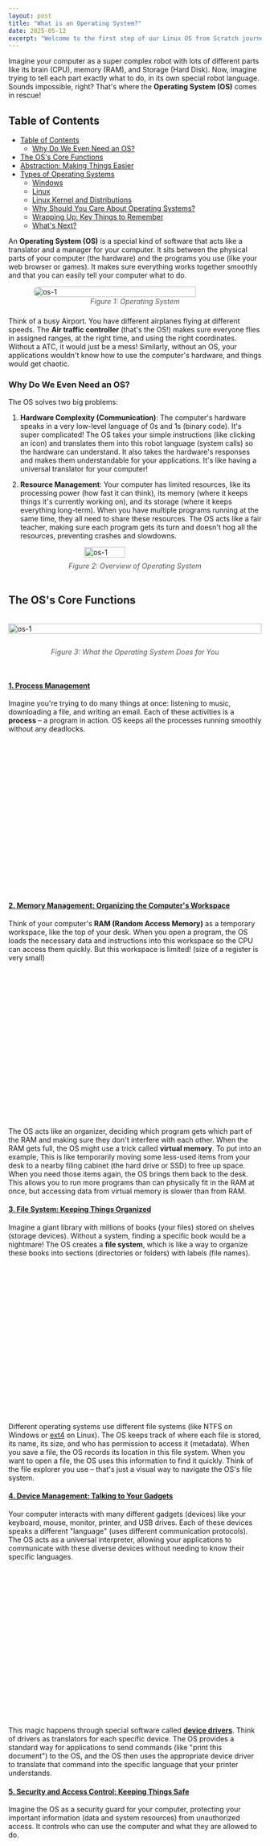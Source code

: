 ```yaml
---
layout: post
title: "What is an Operating System?"
date: 2025-05-12
excerpt: "Welcome to the first step of our Linux OS from Scratch journey. Today we answer what most beginners never dare to ask: What is an Operating System, and why do we even need one?"
---
```


Imagine your computer as a super complex robot with lots of different parts like its brain (CPU), memory (RAM), and Storage (Hard Disk). Now, imagine trying to tell each part exactly what to do, in its own special robot language. Sounds impossible, right? That's where the **Operating System (OS)** comes in rescue!

## Table of Contents
- [Table of Contents](#table-of-contents)
  - [Why Do We Even Need an OS?](#why-do-we-even-need-an-os)
- [The OS's Core Functions](#the-oss-core-functions)
- [Abstraction: Making Things Easier](#abstraction-making-things-easier)
- [Types of Operating Systems](#types-of-operating-systems)
  - [Windows](#windows)
  - [Linux](#linux)
  - [Linux Kernel and Distributions](#linux-kernel-and-distributions)
  - [Why Should You Care About Operating Systems?](#why-should-you-care-about-operating-systems)
  - [Wrapping Up: Key Things to Remember](#wrapping-up-key-things-to-remember)
  - [What's Next?](#whats-next)

An **Operating System (OS)** is a special kind of software that acts like a translator and a manager for your computer. It sits between the physical parts of your computer (the hardware) and the programs you use (like your web browser or games). It makes sure everything works together smoothly and that you can easily tell your computer what to do.

<div style="display: flex; flex-direction: column; align-items: center;">
  <img src="https://www.learncomputerscienceonline.com/wp-content/uploads/2020/12/Operating-System-1.jpg" alt="os-1" style="border-radius: 10px; width: 80%;" />
  <span style="margin-bottom: 8px; font-style: italic; color: #555;">Figure 1: Operating System</span>
</div>

Think of a busy Airport. You have different airplanes flying at different speeds. The **Air traffic controller** (that's the OS!) makes sure everyone flies in assigned ranges, at the right time, and using the right coordinates. Without a ATC, it would just be a mess! Similarly, without an OS, your applications wouldn't know how to use the computer's hardware, and things would get chaotic.

### Why Do We Even Need an OS?
The OS solves two big problems:

1.  **Hardware Complexity (Communication)**: The computer's hardware speaks in a very low-level language of 0s and 1s (binary code). It's super complicated! The OS takes your simple instructions (like clicking an icon) and translates them into this robot language (system calls) so the hardware can understand. It also takes the hardware's responses and makes them understandable for your applications. It's like having a universal translator for your computer!

2.  **Resource Management**: Your computer has limited resources, like its processing power (how fast it can think), its memory (where it keeps things it's currently working on), and its storage (where it keeps everything long-term). When you have multiple programs running at the same time, they all need to share these resources. The OS acts like a fair teacher, making sure each program gets its turn and doesn't hog all the resources, preventing crashes and slowdowns.

<div style="display: flex; flex-direction: column; align-items: center;">
  <img src="/assets/blog/2025-05-12-Intro-OS/1.png" alt="os-1" style="width: 40%;" />
  <span style="margin-top: 8px; font-style: italic; color: #555;">Figure 2: Overview of Operating System</span>
</div>

<br>

## The OS's Core Functions

<div style="display: flex; flex-direction: column; align-items: center;">
  <img src="/assets/blog/2025-05-12-Intro-OS/2.png" alt="os-1" style="width: 100%;" />
  <span style="margin-top: 10px; margin-bottom:30px; font-style: italic; color: #555;">Figure 3: What the Operating System Does for You</span>
</div>

<h4 style="text-decoration: underline;">1. Process Management</h4>

Imagine you're trying to do many things at once: listening to music, downloading a file, and writing an email. Each of these activities is a **process** – a program in action. OS keeps all the processes running smoothly without any deadlocks.

<div style="display: flex; justify-content: center;">
  <script src="https://unpkg.com/@dotlottie/player-component@2.7.12/dist/dotlottie-player.mjs" type="module"></script>
<dotlottie-player src="https://lottie.host/d4917547-f3ca-4e91-a4e5-3d16d58fb220/odZ22Y5qXH.lottie" background="transparent" speed="1" style="width: 300px; height: 300px" loop autoplay></dotlottie-player>
</div>



<h4 style="text-decoration: underline;">2. Memory Management: Organizing the Computer's Workspace</h4>

Think of your computer's **RAM (Random Access Memory)** as a temporary workspace, like the top of your desk. When you open a program, the OS loads the necessary data and instructions into this workspace so the CPU can access them quickly. But this workspace is limited! (size of a register is very small)

<div style="display: flex; justify-content: center;">
  <script src="https://unpkg.com/@dotlottie/player-component@2.7.12/dist/dotlottie-player.mjs" type="module"></script>
<dotlottie-player src="https://lottie.host/894338e6-3ae2-40bc-bef1-6bba940ea216/Qo08GCYkXU.lottie" background="transparent" speed="1" style="width: 300px; height: 300px" loop autoplay></dotlottie-player>
</div>

The OS acts like an organizer, deciding which program gets which part of the RAM and making sure they don't interfere with each other. When the RAM gets full, the OS might use a trick called **virtual memory**. To put into an example, This is like temporarily moving some less-used items from your desk to a nearby filing cabinet (the hard drive or SSD) to free up space. When you need those items again, the OS brings them back to the desk. This allows you to run more programs than can physically fit in the RAM at once, but accessing data from virtual memory is slower than from RAM.

<h4 style="text-decoration: underline;">3. File System: Keeping Things Organized</h4>

Imagine a giant library with millions of books (your files) stored on shelves (storage devices). Without a system, finding a specific book would be a nightmare! The OS creates a **file system**, which is like a way to organize these books into sections (directories or folders) with labels (file names).

<div style="display: flex; justify-content: center;">
  <script src="https://unpkg.com/@dotlottie/player-component@2.7.12/dist/dotlottie-player.mjs" type="module"></script>
<dotlottie-player src="https://lottie.host/32cff4fa-3af3-4451-a9d7-28856c8809c1/H1fyZ23xPm.lottie" background="transparent" speed="1.5" style="width: 300px; height: 300px" loop autoplay></dotlottie-player>
</div>

Different operating systems use different file systems (like NTFS on Windows or [ext4](https://opensource.com/article/17/5/introduction-ext4-filesystem) on Linux). The OS keeps track of where each file is stored, its name, its size, and who has permission to access it (metadata). When you save a file, the OS records its location in this file system. When you want to open a file, the OS uses this information to find it quickly. Think of the file explorer you use – that's just a visual way to navigate the OS's file system.

<h4 style="text-decoration: underline;">4. Device Management: Talking to Your Gadgets</h4>

Your computer interacts with many different gadgets (devices) like your keyboard, mouse, monitor, printer, and USB drives. Each of these devices speaks a different "language" (uses different communication protocols). The OS acts as a universal interpreter, allowing your applications to communicate with these diverse devices without needing to know their specific languages.

<div style="display: flex; justify-content: center;">
  <script src="https://unpkg.com/@dotlottie/player-component@2.7.12/dist/dotlottie-player.mjs" type="module"></script>
<dotlottie-player src="https://lottie.host/cdb672b3-c39c-46aa-be1b-34068294c4f8/5Ukp4ybEkr.lottie" background="transparent" speed="1" style="width: 300px; height: 300px" loop autoplay></dotlottie-player>
</div>

This magic happens through special software called **[device drivers](https://www.geeksforgeeks.org/device-driver-and-its-purpose/)**. Think of drivers as translators for each specific device. The OS provides a standard way for applications to send commands (like "print this document") to the OS, and the OS then uses the appropriate device driver to translate that command into the specific language that your printer understands.

<h4 style="text-decoration: underline;">5. Security and Access Control: Keeping Things Safe</h4>

Imagine the OS as a security guard for your computer, protecting your important information (data and system resources) from unauthorized access. It controls who can use the computer and what they are allowed to do.

<div style="display: flex; justify-content: center;">
  <script type="module" src="https://unpkg.com/@dotlottie/player-component@2.7.12/dist/dotlottie-player.mjs"></script>
  <dotlottie-player src="https://lottie.host/3df63b38-b40d-4773-99ab-110c40056a46/sDYJVc7e5G.lottie" background="transparent" speed="1" style="width: 300px; height: 300px" loop autoplay></dotlottie-player>
</div>

The OS manages **user authentication**, like checking your username and password to verify who you are before letting you log in. It also controls **file permissions**, determining who can view, edit, or run specific files. For example, on Linux, the OS carefully restricts who can access critical system files like `/etc/passwd`, which stores user account information, usually allowing only administrators to make changes. The OS also tries to protect your system from malicious software (malware) by monitoring for suspicious activity.


## Abstraction: Making Things Easier

Without an OS, every software developer would have to write their programs to work directly with each specific piece of hardware. This would be incredibly difficult and time-consuming! The OS provides a **layer of abstraction**, which is like a simplified interface that hides the complex details of the hardware.

Think of it like building with LEGO bricks. You don't need to know how the plastic is made or how the molds work. You just use the standard shapes and connectors to build whatever you want. The OS provides similar standard "building blocks" (called **APIs - Application Programming Interfaces**) that developers can use to interact with the hardware without needing to know all the core details.

For example, a game developer can use graphics APIs provided by the OS (like OpenGL or DirectX) to draw images on the screen without needing to understand the intricate workings of the graphics card (GPU). Similarly, a music player uses file system calls provided by the OS to open and play audio files, regardless of whether those files are stored on a traditional hard drive or a faster SSD. This abstraction makes software development much faster and easier, and it allows applications to run on different computers with the same OS, even if they have different hardware.

## Types of Operating Systems

Operating systems vary in design and purpose. Below, we compare two popular OS families: **[Windows](https://www.microsoft.com/en-in/windows)** and **[Linux](https://www.linux.org/)**.

### Windows

<div style="display: flex; flex-direction: column; align-items: center;">
  <iframe 
    src="https://upload.wikimedia.org/wikipedia/commons/e/ed/Windows_Version_History.svg" 
    style="border-radius: 10px; width: 100%; height: 600px; border: none;" 
    title="Windows Distro List">
  </iframe>
  <span style="margin-top: 8px; font-style: italic; color: #555;">
    Figure 4: Windows Distro List
  </span>
</div>

-   **Developer**: Created by Microsoft.
-   **What it's like**:
    -   **Easy to Use**: Known for its graphical user interface (GUI) that's designed to be intuitive for beginners. You mostly interact with it by clicking icons and using menus.
    -   **Closed Source**: The "recipe" (source code) for Windows is kept secret by Microsoft, and you need to pay for a license to use it.
    -   **Lots of Compatibility**: Works with a huge range of software and hardware available on the market.
-   **Where you see it**: Mostly found on personal desktop computers, laptops, and is popular for gaming and in businesses that rely on Microsoft's specific software like Microsoft Office.
-   **Example**: Windows 11 has a sleek and modern look and works well with devices like Xbox gaming consoles.

### Linux

<figure style="width: 100%; max-width: 800px; margin: auto;">
  <iframe
    src="https://wpollock.com/Unix/us__en_us__ibm100__linux__linux_timeline.pdf"
    width="100%"
    height="600px"
    style="border: none;">
  </iframe>
  <figcaption style="text-align: center; font-style: italic; margin-top: 8px;">
    Linux Distributions timeline by William Pollock
  </figcaption>
</figure>

-   **Developer**: Developed collaboratively by a large community of programmers around the world, based on the core of the OS called the **Linux kernel** (created by [Linus Torvalds](https://www.youtube.com/watch?v=o8NPllzkFhE)).
-   **What it's like**:
    -   **Open Source**: The "recipe" (source code) is freely available for anyone to see, use, modify, and share. This fosters a lot of innovation and customization.
    -   **Modular**: The core of Linux is the **kernel**, and then different groups create complete operating systems (called **distributions**) by adding different user interfaces (like different "desktops"), tools, and applications. It's like having different sets of furniture and decorations for the same house foundation.
    -   **Super Flexible**: Can run on a vast range of devices, from powerful servers and supercomputers to your Android phone and even smart home devices.
-   **Where you see it**: Very popular for servers (powering most of the internet!), cloud computing, software development, and embedded systems.
-   **Example**: Ubuntu is a user-friendly Linux distribution that provides a good graphical interface while still giving you access to powerful command-line tools (typing commands instead of clicking).



### Linux Kernel and Distributions

Think of the **Linux kernel** as the very core engine of the operating system – it handles the most fundamental tasks like managing the CPU and memory. **Distributions** are like complete packages built around this kernel. They take the kernel and add a user interface (like the desktop you see), essential tools, and pre-installed applications to make a ready-to-use operating system. Examples of popular Linux distributions include Ubuntu, Fedora, Debian, and many more – each with its own look and feel and set of included software.

<div style="display: flex; flex-direction: column; align-items: center;">
  <img src="/assets/blog/2025-05-12-Intro-OS/3.png" alt="os-1" style="border-radius: 10px; width: 80%;" />
  <span style="margin-top: 8px; font-style: italic; color: #555;">Figure 5: A General Idea of How Windows and Linux Perform</span>
</div><br>


### Why Should You Care About Operating Systems?

Understanding how operating systems work is important for many reasons:

-   **For Developers**: It helps you write more efficient software that works well with the computer's hardware and other applications. Knowing how the OS manages memory and processes can make your programs faster and more reliable.
-   **For System Administrators**: If you're managing computer systems, especially servers and networks, understanding OS concepts is crucial for keeping things running smoothly, managing users, and ensuring security.
-   **For Everyone Curious About Computers**: It gives you a deeper understanding of how your computer actually works, moving beyond just using applications to knowing what's happening behind the scenes.

In our journey, we'll be focusing on Linux because it's open source, highly flexible, and widely used in the tech world. It's a fantastic platform for learning about operating system concepts in detail. In future lessons, we'll explore the inner workings of the Linux kernel, how its file system is organized, and how to use the powerful command-line interface.

### Wrapping Up: Key Things to Remember

-   An Operating System (OS) is the essential software that manages your computer's hardware and provides a platform for all the applications you use.
-   The core jobs of an OS include managing running programs (processes), organizing the computer's memory, structuring your files, communicating with hardware devices, and keeping your system secure.
-   The OS acts as a translator and a manager, making complex hardware easier to use for both users and software developers. This is called abstraction.
-   Windows is a popular, user-friendly, but closed-source OS, while Linux is an open-source and highly customizable OS used in many different environments.
-   Linux is built around a core called the kernel, and complete operating systems (distributions) are created by adding other software to this kernel.

### What's Next?

In our next step, we'll dive deeper into the world of Linux. We'll explore its history, its fundamental structure, and some of its unique advantages. To get ready, you might want to consider installing a Linux distribution (like Ubuntu) on a virtual machine (software that lets you run another operating system inside your current one) or setting up a dual-boot system (where you can choose between your current OS and Linux when you start your computer). Don't worry if these terms sound new – we'll guide you through it!


[home](https://mc095.github.io/)